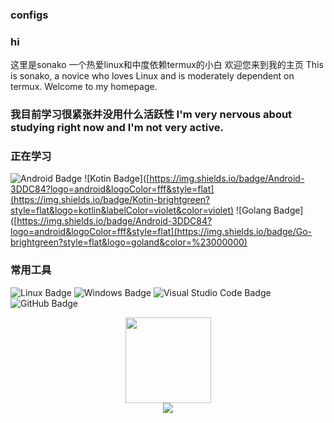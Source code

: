 ### configs

### hi
  这里是sonako
  一个热爱linux和中度依赖termux的小白
  欢迎您来到我的主页
  This is sonako,
  a novice who loves Linux and is moderately dependent on termux. 
  Welcome to my homepage.


### 我目前学习很紧张并没用什么活跃性 I'm very nervous about studying right now and I'm not very active.
### 正在学习
![Android Badge](https://img.shields.io/badge/Android-3DDC84?logo=android&logoColor=fff&style=flat)
![Kotin Badge]([https://img.shields.io/badge/Android-3DDC84?logo=android&logoColor=fff&style=flat](https://img.shields.io/badge/Kotin-brightgreen?style=flat&logo=kotlin&labelColor=violet&color=violet)
![Golang Badge]([https://img.shields.io/badge/Android-3DDC84?logo=android&logoColor=fff&style=flat](https://img.shields.io/badge/Go-brightgreen?style=flat&logo=goland&color=%23000000)
### 常用工具  
![Linux Badge](https://img.shields.io/badge/Linux-FCC624?logo=linux&logoColor=000&style=flat)
![Windows Badge](https://img.shields.io/badge/Windows-0078D6?logo=windows&logoColor=fff&style=flat)
![Visual Studio Code Badge](https://img.shields.io/badge/Visual%20Studio%20Code-007ACC?logo=visualstudiocode&logoColor=fff&style=flat)
![GitHub Badge](https://img.shields.io/badge/GitHub-181717?logo=github&logoColor=fff&style=flat)

<div align="center"> <img height="137px" src="https://github-readme-stats.vercel.app/api?username=sonako0122&theme=dracula" /> </div>
<div align="center"> <img src="https://github-readme-activity-graph.vercel.app/graph?username=sonako0122&theme=Default" /> </div>

<!--
**sonako0122/sonako0122** is a ✨ _special_ ✨ repository because its `README.md` (this file) appears on your GitHub profile.

Here are some ideas to get you started:

- 🔭 I’m currently working on ...
- 🌱 I’m currently learning ...
- 👯 I’m looking to collaborate on ...
- 🤔 I’m looking for help with ...
- 💬 Ask me about ...
- 📫 How to reach me: ...
- 😄 Pronouns: ...
- ⚡ Fun fact: ...
-->
